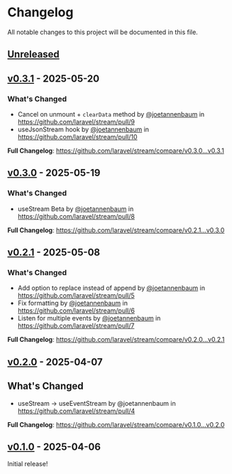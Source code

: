 # Changelog

All notable changes to this project will be documented in this file.

## [Unreleased](https://github.com/laravel/stream/compare/v0.3.1...main)

## [v0.3.1](https://github.com/laravel/stream/compare/v0.3.0...v0.3.1) - 2025-05-20

### What's Changed

* Cancel on unmount + `clearData` method by [@joetannenbaum](https://github.com/joetannenbaum) in https://github.com/laravel/stream/pull/9
* useJsonStream hook by [@joetannenbaum](https://github.com/joetannenbaum) in https://github.com/laravel/stream/pull/10

**Full Changelog**: https://github.com/laravel/stream/compare/v0.3.0...v0.3.1

## [v0.3.0](https://github.com/laravel/stream/compare/v0.2.1...v0.3.0) - 2025-05-19

### What's Changed

* useStream Beta by [@joetannenbaum](https://github.com/joetannenbaum) in https://github.com/laravel/stream/pull/8

**Full Changelog**: https://github.com/laravel/stream/compare/v0.2.1...v0.3.0

## [v0.2.1](https://github.com/laravel/stream/compare/v0.2.0...v0.2.1) - 2025-05-08

### What's Changed

* Add option to replace instead of append by [@joetannenbaum](https://github.com/joetannenbaum) in https://github.com/laravel/stream/pull/5
* Fix formatting by [@joetannenbaum](https://github.com/joetannenbaum) in https://github.com/laravel/stream/pull/6
* Listen for multiple events by [@joetannenbaum](https://github.com/joetannenbaum) in https://github.com/laravel/stream/pull/7

**Full Changelog**: https://github.com/laravel/stream/compare/v0.2.0...v0.2.1

## [v0.2.0](https://github.com/laravel/stream/compare/v0.1.0...v0.2.0) - 2025-04-07

## What's Changed

- useStream -> useEventStream by @joetannenbaum in https://github.com/laravel/stream/pull/4

**Full Changelog**: https://github.com/laravel/stream/compare/v0.1.0...v0.2.0

## [v0.1.0](https://github.com/laravel/stream/releases/tag/v0.1.0) - 2025-04-06

Initial release!
